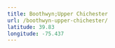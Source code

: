 ```yaml
---
title: Boothwyn;Upper Chichester
url: /boothwyn-upper-chichester/
latitude: 39.83
longitude: -75.437
---
```

